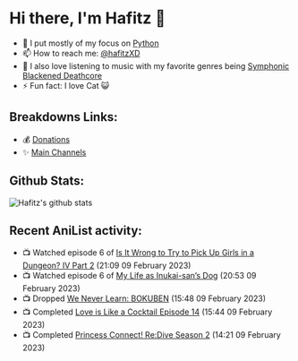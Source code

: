 # Hi there, I'm Hafitz 👋
- 🐍 I put mostly of my focus on [Python](https://python.org)
- 📫 How to reach me: [@hafitzXD](https://t.me/hafitzXD)
- 🎵 I also love listening to music with my favorite genres being [Symphonic Blackened Deathcore](https://youtu.be/qyYmS_iBcy4)
- ⚡ Fun fact: I love Cat 😺

## Breakdowns Links:
- 💰 [Donations](https://t.me/TheBreakdowns/2)
- ✨ [Main Channels](https://t.me/TheBreakdowns)

## Github Stats:
![Hafitz's github stats](https://github-readme-stats.vercel.app/api?username=breakdowns&show_icons=true&count_private=true&bg_color=00000000&text_color=777)

## Recent AniList activity:
<!-- ANILIST_ACTIVITY:start -->

-   📺 Watched episode 6 of [Is It Wrong to Try to Pick Up Girls in a Dungeon? IV Part 2](https://anilist.co/anime/155211) (21:09 09 February 2023)
-   📺 Watched episode 6 of [My Life as Inukai-san’s Dog](https://anilist.co/anime/146346) (20:53 09 February 2023)
-   📺 Dropped [We Never Learn: BOKUBEN](https://anilist.co/anime/103900) (15:48 09 February 2023)
-   📺 Completed [Love is Like a Cocktail Episode 14](https://anilist.co/anime/104530) (15:44 09 February 2023)
-   📺 Completed [Princess Connect! Re:Dive Season 2](https://anilist.co/anime/122808) (14:21 09 February 2023)

<!-- ANILIST_ACTIVITY:end -->
